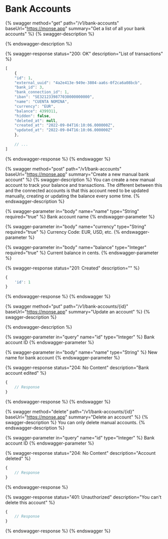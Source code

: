 # Bank Accounts

{% swagger method="get" path="/v1/bank-accounts" baseUrl="https://monse.app" summary="Get a list of all your bank accounts" %}
{% swagger-description %}

{% endswagger-description %}

{% swagger-response status="200: OK" description="List of transactions" %}
```javascript
[
    {
	"id": 1,
	"external_uuid": "4a2e413e-949e-3804-aa6s-0f2ca6a08bcb",
	"bank_id": 3,
	"bank_connection_id": 1,
	"iban": "SE3212339877030000000000",
	"name": "CUENTA NOMINA",
	"currency": "EUR",
	"balance": 4399311,
	"hidden": false,
	"deleted_at": null,
	"created_at": "2022-09-04T16:10:06.000000Z",
	"updated_at": "2022-09-04T16:10:06.000000Z"
    },
    
    // ...
]
```
{% endswagger-response %}
{% endswagger %}

{% swagger method="post" path="/v1/bank-accounts" baseUrl="https://monse.app" summary="Create a new manual bank account" %}
{% swagger-description %}
You can create a new manual account to track your balance and transactions. The different between this and the connected accounts is that this account need to be updated manually, creating or updating the balance every some time.
{% endswagger-description %}

{% swagger-parameter in="body" name="name" type="String" required="true" %}
Bank account name
{% endswagger-parameter %}

{% swagger-parameter in="body" name="currency" type="String" required="true" %}
Currency Code: EUR, USD, etc.
{% endswagger-parameter %}

{% swagger-parameter in="body" name="balance" type="Integer" required="true" %}
Current balance in cents.
{% endswagger-parameter %}

{% swagger-response status="201: Created" description="" %}
```javascript
{
    'id': 1
}
```
{% endswagger-response %}
{% endswagger %}

{% swagger method="put" path="/v1/bank-accounts/{id}" baseUrl="https://monse.app" summary="Update an account" %}
{% swagger-description %}

{% endswagger-description %}

{% swagger-parameter in="query" name="id" type="Integer" %}
Bank account ID
{% endswagger-parameter %}

{% swagger-parameter in="body" name="name" type="String" %}
New name for bank account
{% endswagger-parameter %}

{% swagger-response status="204: No Content" description="Bank account edited" %}
```javascript
{
    // Response
}
```
{% endswagger-response %}
{% endswagger %}

{% swagger method="delete" path="/v1/bank-accounts/{id}" baseUrl="https://monse.app" summary="Delete an account" %}
{% swagger-description %}
You can only delete manual accounts.
{% endswagger-description %}

{% swagger-parameter in="query" name="id" type="Integer" %}
Bank account ID
{% endswagger-parameter %}

{% swagger-response status="204: No Content" description="Account deleted" %}
```javascript
{
    // Response
}
```
{% endswagger-response %}

{% swagger-response status="401: Unauthorized" description="You can't delete this account" %}
```javascript
{
    // Response
}
```
{% endswagger-response %}
{% endswagger %}
